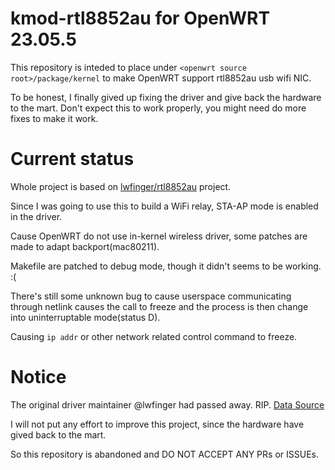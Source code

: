 # kmod-rtl8852au for OpenWRT 23.05.5
This repository is inteded to place under `<openwrt source root>/package/kernel` to make OpenWRT support rtl8852au usb wifi NIC.

To be honest, I finally gived up fixing the driver and give back the hardware to the mart. Don't expect this to work properly, you might need do more fixes to make it work.

# Current status
Whole project is based on [lwfinger/rtl8852au](https://github.com/lwfinger/rtl8852au) project.

Since I was going to use this to build a WiFi relay, STA-AP mode is enabled in the driver.

Cause OpenWRT do not use in-kernel wireless driver, some patches are made to adapt backport(mac80211).

Makefile are patched to debug mode, though it didn't seems to be working. :(


There's still some unknown bug to cause userspace communicating through netlink causes the call to freeze and the process is then change into uninterruptable mode(status D).

Causing `ip addr` or other network related control command to freeze.

# Notice
The original driver maintainer @lwfinger had passed away. RIP. [Data Source](https://www.phoronix.com/news/Larry-Finger-Linux-Wireless)

I will not put any effort to improve this project, since the hardware have gived back to the mart.

So this repository is abandoned and DO NOT ACCEPT ANY PRs or ISSUEs.
